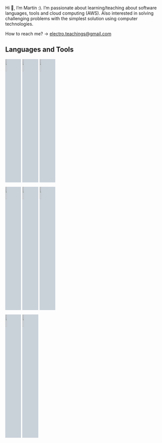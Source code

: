 Hi 👋, I’m Martín :). I’m passionate about learning/teaching about software languages, tools and cloud computing (AWS). Also interested in solving challenging problems with the simplest solution using computer technologies.

How to reach me? -> electro.teachings@gmail.com

## Languages and Tools

<p>
  <code><img width="10%" src="https://www.vectorlogo.zone/logos/amazon_aws/amazon_aws-ar21.svg" style="background-color:#c9d1d9"></code>
  <code><img width="10%" src="https://www.vectorlogo.zone/logos/java/java-ar21.svg" style="background-color:#c9d1d9"></code>
  <code><img width="10%" src="https://www.vectorlogo.zone/logos/kotlinlang/kotlinlang-ar21.svg" style="background-color:#c9d1d9"></code>
  <br />

  <code><img width="10%" src="https://www.vectorlogo.zone/logos/docker/docker-ar21.svg" style="background-color:#c9d1d9"></code>
  <code><img width="10%" src="https://www.vectorlogo.zone/logos/springio/springio-ar21.svg" style="background-color:#c9d1d9"></code>
  <code><img width="10%" src="https://www.vectorlogo.zone/logos/mysql/mysql-ar21.svg" style="background-color:#c9d1d9"></code>
  <br />

  <code><img width="10%" src="https://www.vectorlogo.zone/logos/amazon_cloudformation/amazon_cloudformation-ar21.svg" style="background-color:#c9d1d9"></code>
  <code><img width="10%" src="https://www.vectorlogo.zone/logos/typescriptlang/typescriptlang-ar21.svg" style="background-color:#c9d1d9"></code>
  <br />
 
</p>